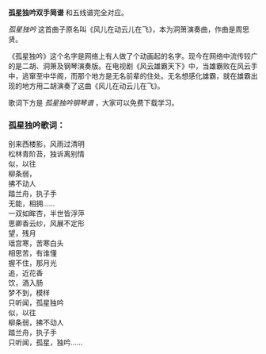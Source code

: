

**孤星独吟双手简谱** 和五线谱完全对应。

_孤星独吟_ 这首曲子原名叫《风儿在动云儿在飞》，本为洞箫演奏曲，作曲是周思贤。

《孤星独吟》这个名字是网络上有人做了个动画起的名字。现今在网络中流传较广的是二胡、洞箫及钢琴演奏版。在电视剧《风云雄霸天下》中，当雄霸败在风云手中，逃窜至中华阁，而那个地方是无名前辈的住处。无名想感化雄霸，就在雄霸出现的地方用二胡演奏了这曲《风儿在动云儿在飞》。

歌词下方是 _孤星独吟钢琴谱_ ，大家可以免费下载学习。

### 孤星独吟歌词：

别来西楼影，风雨过清明  
松林青阶苔，独诉离别情  
似，以往  
柳条弱，  
拂不动人  
踏兰舟，执子手  
无能，相拥……  
一双如眸杏，半世皆浮萍  
思卿香云纱，风展不定形  
望，残月  
瑶宫寒，苦寒白头  
相思苦，有谁懂  
握不住，那月光  
追，近花香  
饮，酒入肠  
梦不到，模样  
只听闻，孤星独吟  
似，以往  
柳条弱，拂不动人  
踏兰舟，执子手  
只听闻，孤星，独吟……

